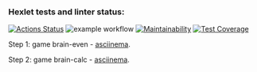 ### Hexlet tests and linter status:

[![Actions Status](https://github.com/EvSedov/fullstack-javascript-project-lvl1/workflows/hexlet-check/badge.svg)](https://github.com/EvSedov/fullstack-javascript-project-lvl1/actions)
![example workflow](https://github.com/EvSedov/fullstack-javascript-project-lvl1/actions/workflows/action-on-push.yml/badge.svg)
[![Maintainability](https://api.codeclimate.com/v1/badges/d353bdfd3dc1138fc22e/maintainability)](https://codeclimate.com/github/EvSedov/fullstack-javascript-project-lvl1/maintainability)
[![Test Coverage](https://api.codeclimate.com/v1/badges/d353bdfd3dc1138fc22e/test_coverage)](https://codeclimate.com/github/EvSedov/fullstack-javascript-project-lvl1/test_coverage)

Step 1: game brain-even - [asciinema](https://asciinema.org/a/U7SjhOXBfqnyaGK0LTBD1ShLa).

Step 2: game brain-calc - [asciinema](https://asciinema.org/a/QqBQp5L9gTqkLzPCHmoWZxE7C).